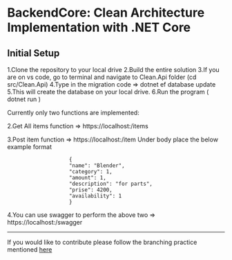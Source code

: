 # BackendCore: Clean Architecture Implementation with .NET Core


## Initial Setup

1.Clone the repository to your local drive
2.Build the entire solution
3.If you are on vs code, go to terminal and navigate to Clean.Api folder (cd src/Clean.Api)
4.Type in the migration code => dotnet ef database update
5.This will create the database on your local drive.
6.Run the program ( dotnet run )

Currently only two functions are implemented:

2.Get All items function => https://localhost:<port number>/items

3.Post item function => https://localhost:<port number>/item
                        Under body place the below example format

                        {
                        "name": "Blender",
                        "category": 1,
                        "amount": 1,
                        "description": "for parts",
                        "prise": 4200,
                        "availability": 1
                        }
                        

4.You can use swagger to perform the above two => https://localhost:<port number>/swagger

***

If you would like to contribute please follow the branching practice mentioned [here](https://github.com/DevOrg11/backendcore/wiki)